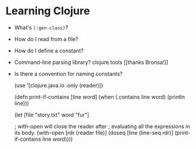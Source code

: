 # Learning Clojure

* What's `(:gen-class)`?
* How do I read from a file?
* How do I define a constant?
* Command-line parsing library? clojure.tools [[thanks Bronsa!]]
* Is there a convention for naming constants?


    (use '[clojure.java.io :only (reader)])

    (defn print-if-contains [line word]
      (when (.contains line word) (println line)))

    (let [file "story.txt"
          word "fur"]

    ; with-open will close the reader after
    ; evaluating all the expressions in its body.
    (with-open [rdr (reader file)]
      (doseq [line (line-seq rdr)] (print-if-contains line word))))
